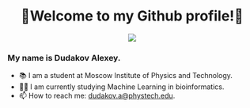 <div id="header" align="center">
  <h1> 🌟Welcome to my Github profile!🌟 </h1>
  <img src='https://media.giphy.com/media/xT9IgAPxmMvDZIntIY/giphy.gif'>
</div>

### My name is Dudakov Alexey. 
- 📚 I am a student at Moscow Institute of Physics and Technology.
- 👨‍💻 I am currently studying Machine Learning in bioinformatics.
- 📫 How to reach me: dudakov.a@phystech.edu.
